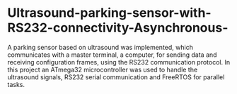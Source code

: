 # Ultrasound-parking-sensor-with-RS232-connectivity-Asynchronous-

A parking sensor based on ultrasound was implemented, which communicates with a master terminal, a computer, for sending data and receiving configuration frames, using the RS232 communication protocol. In this project an ATmega32 microcontroller was used to handle the ultrasound signals, RS232 serial communication and FreeRTOS for parallel tasks.
